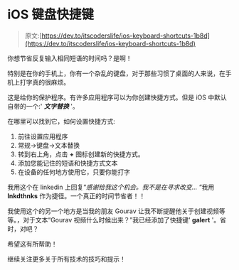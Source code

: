 # iOS 键盘快捷键

> 原文:[https://dev.to/itscoderslife/ios-keyboard-shortcuts-1b8d](https://dev.to/itscoderslife/ios-keyboard-shortcuts-1b8d)

你想节省反复输入相同短语的时间吗？是啊！

特别是在你的手机上，你有一个杂乱的键盘，对于那些习惯了桌面的人来说，在手机上打字真的很麻烦。

这是给你的保护程序。有许多应用程序可以为你创建快捷方式。但是 iOS 中默认自带的一个:' ***文字替换*** '。

在哪里可以找到它，如何设置快捷方式:

1.  前往设置应用程序
2.  常规→键盘→文本替换
3.  转到右上角，点击 **+** 图标创建新的快捷方式。
4.  添加您能记住的短语和快捷方式文本
5.  在设备的任何地方使用它，只要你能打字

我用这个在 linkedin 上回复“*感谢给我这个机会。我不是在寻求改变…* “我用 **lnkdthnks** 作为捷径。一个真正的时间节省者！！

我使用这个的另一个地方是当我的朋友 Gourav 让我不断提醒他关于创建视频等等。，对于文本“Gourav 视频什么时候出来？”我已经添加了快捷键' **galert** '。省时，对吧？

希望这有所帮助！

继续关注更多关于所有技术的技巧和提示！